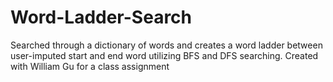 # Word-Ladder-Search
Searched through a dictionary of words and creates a word ladder between user-imputed start and end word utilizing BFS and DFS searching. 
Created with William Gu for a class assignment
